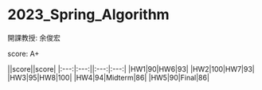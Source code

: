 # 2023_Spring_Algorithm
開課教授: 余俊宏

score: A+

||score||score|
|:---:|:---:||:---:|:---:|
|HW1|90|HW6|93|
|HW2|100|HW7|93|
|HW3|95|HW8|100|
|HW4|94|Midterm|86|
|HW5|90|Final|86|


